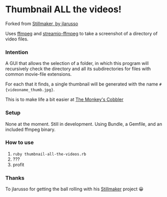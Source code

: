 # Thumbnail ALL the videos!

Forked from [Stillmaker, by jlarusso](https://github.com/jlarusso/Stillmaker)

Uses [ffmpeg](http://www.ffmpeg.org/) and [streamio-ffmpeg](https://github.com/streamio/streamio-ffmpeg) to take a screenshot of a directory of video files.

### Intention
A GUI that allows the selection of a folder, in which this program will recursively check the directory and all its subdirectories for files with common movie-file extensions.

For each that it finds, a single thumbnail will be generated with the name `#{videoname_thumb.jpg}`.

This is to make life a bit easier at [The Monkey's Cobbler](http://www.themonkeyscobbler.com.au)


### Setup
None at the moment. Still in development. Using Bundle, a Gemfile, and an included ffmpeg binary.

### How to use
1. `ruby thumbnail-all-the-videos.rb`
2. ???
3. profit

### Thanks
To jlarusso for getting the ball rolling with his [Stillmaker](https://github.com/jlarusso/Stillmaker) project 😀
